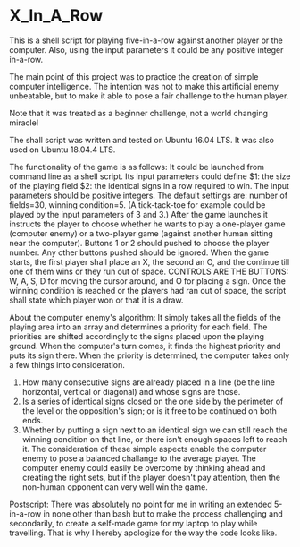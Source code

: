 # X_In_A_Row
This is a shell script for playing five-in-a-row against another player or the computer. Also, using the input parameters it could be any positive integer in-a-row.

The main point of this project was to practice the creation of simple computer intelligence. The intention was not to make this artificial enemy unbeatable, but to make it able to pose a fair challenge to the human player.

Note that it was treated as a beginner challenge, not a world changing miracle!

The shall script was written and tested on Ubuntu 16.04 LTS. It was also used on Ubuntu 18.04.4 LTS.

The functionality of the game is as follows:
It could be launched from command line as a shell script.
Its input parameters could define $1: the size of the playing field $2: the identical signs in a row required to win.
The input parameters should be positive integers.
The default settings are: number of fields=30, winning condition=5. (A tick-tack-toe for example could be played by the input parameters of 3 and 3.)
After the game launches it instructs the player to choose whether he wants to play a one-player game (computer enemy) or a two-player game (against another human sitting near the computer). Buttons 1 or 2 should pushed to choose the player number. Any other buttons pushed should be ignored.
When the game starts, the first player shall place an X, the second an O, and the continue till one of them wins or they run out of space.
CONTROLS ARE THE BUTTONS: W, A, S, D for moving the cursor around, and O for placing a sign.
Once the winning condition is reached or the players had ran out of space, the script shall state which player won or that it is a draw.

About the computer enemy's algorithm:
It simply takes all the fields of the playing area into an array and determines a priority for each field. The priorities are shifted accordingly to the signs placed upon the playing ground. When the computer's turn comes, it finds the highest priority and puts its sign there.
When the priority is determined, the computer takes only a few things into consideration.
1. How many consecutive signs are already placed in a line (be the line horizontal, vertical or diagonal) and whose signs are those.
2. Is a series of identical signs closed on the one side by the perimeter of the level or the opposition's sign; or is it free to be continued on both ends.
3. Whether by putting a sign next to an identical sign we can still reach the winning condition on that line, or there isn't enough spaces left to reach it.
The consideration of these simple aspects enable the computer enemy to pose a balanced challange to the average player. The computer enemy could easily be overcome by thinking ahead and creating the right sets, but if the player doesn't pay attention, then the non-human opponent can very well win the game.

Postscript:
There was absolutely no point for me in writing an extended 5-in-a-row in none other than bash but to make the process challenging and secondarily, to create a self-made game for my laptop to play while travelling.
That is why I hereby apologize for the way the code looks like.
